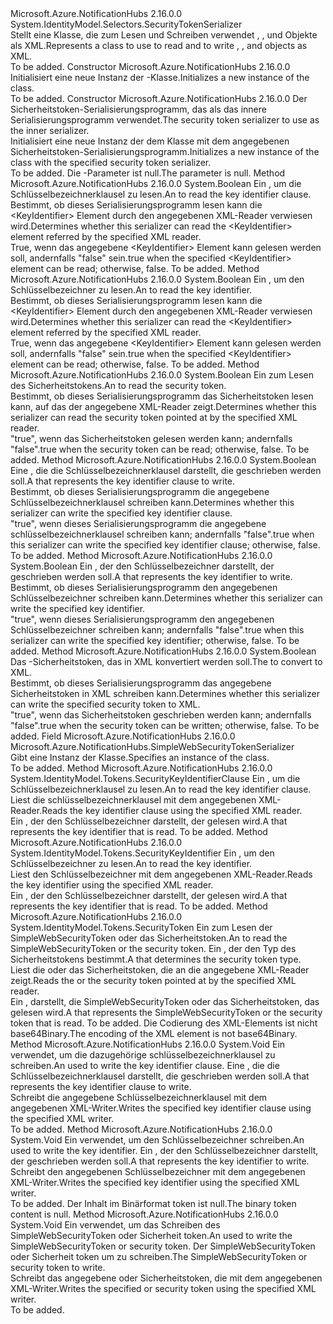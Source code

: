 <Type Name="SimpleWebSecurityTokenSerializer" FullName="Microsoft.Azure.NotificationHubs.SimpleWebSecurityTokenSerializer">
  <TypeSignature Language="C#" Value="public class SimpleWebSecurityTokenSerializer : System.IdentityModel.Selectors.SecurityTokenSerializer" />
  <TypeSignature Language="ILAsm" Value=".class public auto ansi beforefieldinit SimpleWebSecurityTokenSerializer extends System.IdentityModel.Selectors.SecurityTokenSerializer" />
  <TypeSignature Language="DocId" Value="T:Microsoft.Azure.NotificationHubs.SimpleWebSecurityTokenSerializer" />
  <TypeSignature Language="VB.NET" Value="Public Class SimpleWebSecurityTokenSerializer&#xA;Inherits SecurityTokenSerializer" />
  <TypeSignature Language="F#" Value="type SimpleWebSecurityTokenSerializer = class&#xA;    inherit SecurityTokenSerializer" />
  <AssemblyInfo>
    <AssemblyName>Microsoft.Azure.NotificationHubs</AssemblyName>
    <AssemblyVersion>2.16.0.0</AssemblyVersion>
  </AssemblyInfo>
  <Base>
    <BaseTypeName>System.IdentityModel.Selectors.SecurityTokenSerializer</BaseTypeName>
  </Base>
  <Interfaces />
  <Docs>
    <summary><span data-ttu-id="dab09-101">Stellt eine Klasse, die zum Lesen und Schreiben verwendet <see cref="T:Microsoft.Azure.NotificationHubs.SimpleWebSecurityToken" />, <see cref="T:System.IdentityModel.Tokens.SecurityKeyIdentifierClause" />, und <see cref="T:System.IdentityModel.Tokens.SecurityKeyIdentifier" /> Objekte als XML.</span><span class="sxs-lookup"><span data-stu-id="dab09-101">Represents a class to use to read and to write <see cref="T:Microsoft.Azure.NotificationHubs.SimpleWebSecurityToken" />, <see cref="T:System.IdentityModel.Tokens.SecurityKeyIdentifierClause" />, and <see cref="T:System.IdentityModel.Tokens.SecurityKeyIdentifier" /> objects as XML.</span></span></summary>
    <remarks>To be added.</remarks>
  </Docs>
  <Members>
    <Member MemberName=".ctor">
      <MemberSignature Language="C#" Value="public SimpleWebSecurityTokenSerializer ();" />
      <MemberSignature Language="ILAsm" Value=".method public hidebysig specialname rtspecialname instance void .ctor() cil managed" />
      <MemberSignature Language="DocId" Value="M:Microsoft.Azure.NotificationHubs.SimpleWebSecurityTokenSerializer.#ctor" />
      <MemberSignature Language="VB.NET" Value="Public Sub New ()" />
      <MemberType>Constructor</MemberType>
      <AssemblyInfo>
        <AssemblyName>Microsoft.Azure.NotificationHubs</AssemblyName>
        <AssemblyVersion>2.16.0.0</AssemblyVersion>
      </AssemblyInfo>
      <Parameters />
      <Docs>
        <summary><span data-ttu-id="dab09-102">Initialisiert eine neue Instanz der <see cref="T:Microsoft.Azure.NotificationHubs.SimpleWebSecurityTokenSerializer" />-Klasse.</span><span class="sxs-lookup"><span data-stu-id="dab09-102">Initializes a new instance of the <see cref="T:Microsoft.Azure.NotificationHubs.SimpleWebSecurityTokenSerializer" /> class.</span></span></summary>
        <remarks>To be added.</remarks>
      </Docs>
    </Member>
    <Member MemberName=".ctor">
      <MemberSignature Language="C#" Value="public SimpleWebSecurityTokenSerializer (System.IdentityModel.Selectors.SecurityTokenSerializer innerSerializer);" />
      <MemberSignature Language="ILAsm" Value=".method public hidebysig specialname rtspecialname instance void .ctor(class System.IdentityModel.Selectors.SecurityTokenSerializer innerSerializer) cil managed" />
      <MemberSignature Language="DocId" Value="M:Microsoft.Azure.NotificationHubs.SimpleWebSecurityTokenSerializer.#ctor(System.IdentityModel.Selectors.SecurityTokenSerializer)" />
      <MemberSignature Language="VB.NET" Value="Public Sub New (innerSerializer As SecurityTokenSerializer)" />
      <MemberSignature Language="F#" Value="new Microsoft.Azure.NotificationHubs.SimpleWebSecurityTokenSerializer : System.IdentityModel.Selectors.SecurityTokenSerializer -&gt; Microsoft.Azure.NotificationHubs.SimpleWebSecurityTokenSerializer" Usage="new Microsoft.Azure.NotificationHubs.SimpleWebSecurityTokenSerializer innerSerializer" />
      <MemberType>Constructor</MemberType>
      <AssemblyInfo>
        <AssemblyName>Microsoft.Azure.NotificationHubs</AssemblyName>
        <AssemblyVersion>2.16.0.0</AssemblyVersion>
      </AssemblyInfo>
      <Parameters>
        <Parameter Name="innerSerializer" Type="System.IdentityModel.Selectors.SecurityTokenSerializer" />
      </Parameters>
      <Docs>
        <param name="innerSerializer"><span data-ttu-id="dab09-103">Der Sicherheitstoken-Serialisierungsprogramm, das als das innere Serialisierungsprogramm verwendet.</span><span class="sxs-lookup"><span data-stu-id="dab09-103">The security token serializer to use as the inner serializer.</span></span></param>
        <summary><span data-ttu-id="dab09-104">Initialisiert eine neue Instanz der dem <see cref="T:Microsoft.Azure.NotificationHubs.SimpleWebSecurityTokenSerializer" /> Klasse mit dem angegebenen Sicherheitstoken-Serialisierungsprogramm.</span><span class="sxs-lookup"><span data-stu-id="dab09-104">Initializes a new instance of the <see cref="T:Microsoft.Azure.NotificationHubs.SimpleWebSecurityTokenSerializer" /> class with the specified security token serializer.</span></span></summary>
        <remarks>To be added.</remarks>
        <exception cref="T:System.ArgumentNullException"><span data-ttu-id="dab09-105">Die <paramref name="innerSerializer" /> -Parameter ist null.</span><span class="sxs-lookup"><span data-stu-id="dab09-105">The <paramref name="innerSerializer" /> parameter is null.</span></span></exception>
      </Docs>
    </Member>
    <Member MemberName="CanReadKeyIdentifierClauseCore">
      <MemberSignature Language="C#" Value="protected override bool CanReadKeyIdentifierClauseCore (System.Xml.XmlReader reader);" />
      <MemberSignature Language="ILAsm" Value=".method familyhidebysig virtual instance bool CanReadKeyIdentifierClauseCore(class System.Xml.XmlReader reader) cil managed" />
      <MemberSignature Language="DocId" Value="M:Microsoft.Azure.NotificationHubs.SimpleWebSecurityTokenSerializer.CanReadKeyIdentifierClauseCore(System.Xml.XmlReader)" />
      <MemberSignature Language="VB.NET" Value="Protected Overrides Function CanReadKeyIdentifierClauseCore (reader As XmlReader) As Boolean" />
      <MemberSignature Language="F#" Value="override this.CanReadKeyIdentifierClauseCore : System.Xml.XmlReader -&gt; bool" Usage="simpleWebSecurityTokenSerializer.CanReadKeyIdentifierClauseCore reader" />
      <MemberType>Method</MemberType>
      <AssemblyInfo>
        <AssemblyName>Microsoft.Azure.NotificationHubs</AssemblyName>
        <AssemblyVersion>2.16.0.0</AssemblyVersion>
      </AssemblyInfo>
      <ReturnValue>
        <ReturnType>System.Boolean</ReturnType>
      </ReturnValue>
      <Parameters>
        <Parameter Name="reader" Type="System.Xml.XmlReader" />
      </Parameters>
      <Docs>
        <param name="reader"><span data-ttu-id="dab09-106">Ein <see cref="T:System.Xml.XmlReader" />, um die Schlüsselbezeichnerklausel zu lesen.</span><span class="sxs-lookup"><span data-stu-id="dab09-106">An <see cref="T:System.Xml.XmlReader" /> to read the key identifier clause.</span></span></param>
        <summary><span data-ttu-id="dab09-107">Bestimmt, ob dieses Serialisierungsprogramm lesen kann die &lt;KeyIdentifier&gt; Element durch den angegebenen XML-Reader verwiesen wird.</span><span class="sxs-lookup"><span data-stu-id="dab09-107">Determines whether this serializer can read the &lt;KeyIdentifier&gt; element referred  by the specified XML reader.</span></span></summary>
        <returns><span data-ttu-id="dab09-108">True, wenn das angegebene &lt;KeyIdentifier&gt; Element kann gelesen werden soll, andernfalls "false" sein.</span><span class="sxs-lookup"><span data-stu-id="dab09-108">true when the specified &lt;KeyIdentifier&gt; element can be read; otherwise, false.</span></span></returns>
        <remarks>To be added.</remarks>
      </Docs>
    </Member>
    <Member MemberName="CanReadKeyIdentifierCore">
      <MemberSignature Language="C#" Value="protected override bool CanReadKeyIdentifierCore (System.Xml.XmlReader reader);" />
      <MemberSignature Language="ILAsm" Value=".method familyhidebysig virtual instance bool CanReadKeyIdentifierCore(class System.Xml.XmlReader reader) cil managed" />
      <MemberSignature Language="DocId" Value="M:Microsoft.Azure.NotificationHubs.SimpleWebSecurityTokenSerializer.CanReadKeyIdentifierCore(System.Xml.XmlReader)" />
      <MemberSignature Language="VB.NET" Value="Protected Overrides Function CanReadKeyIdentifierCore (reader As XmlReader) As Boolean" />
      <MemberSignature Language="F#" Value="override this.CanReadKeyIdentifierCore : System.Xml.XmlReader -&gt; bool" Usage="simpleWebSecurityTokenSerializer.CanReadKeyIdentifierCore reader" />
      <MemberType>Method</MemberType>
      <AssemblyInfo>
        <AssemblyName>Microsoft.Azure.NotificationHubs</AssemblyName>
        <AssemblyVersion>2.16.0.0</AssemblyVersion>
      </AssemblyInfo>
      <ReturnValue>
        <ReturnType>System.Boolean</ReturnType>
      </ReturnValue>
      <Parameters>
        <Parameter Name="reader" Type="System.Xml.XmlReader" />
      </Parameters>
      <Docs>
        <param name="reader"><span data-ttu-id="dab09-109">Ein <see cref="T:System.Xml.XmlReader" />, um den Schlüsselbezeichner zu lesen.</span><span class="sxs-lookup"><span data-stu-id="dab09-109">An <see cref="T:System.Xml.XmlReader" /> to read the key identifier.</span></span></param>
        <summary><span data-ttu-id="dab09-110">Bestimmt, ob dieses Serialisierungsprogramm lesen kann die &lt;KeyIdentifier&gt; Element durch den angegebenen XML-Reader verwiesen wird.</span><span class="sxs-lookup"><span data-stu-id="dab09-110">Determines whether this serializer can read the &lt;KeyIdentifier&gt; element referred  by the specified XML reader.</span></span></summary>
        <returns><span data-ttu-id="dab09-111">True, wenn das angegebene &lt;KeyIdentifier&gt; Element kann gelesen werden soll, andernfalls "false" sein.</span><span class="sxs-lookup"><span data-stu-id="dab09-111">true when the specified &lt;KeyIdentifier&gt; element can be read; otherwise, false.</span></span></returns>
        <remarks>To be added.</remarks>
      </Docs>
    </Member>
    <Member MemberName="CanReadTokenCore">
      <MemberSignature Language="C#" Value="protected override bool CanReadTokenCore (System.Xml.XmlReader reader);" />
      <MemberSignature Language="ILAsm" Value=".method familyhidebysig virtual instance bool CanReadTokenCore(class System.Xml.XmlReader reader) cil managed" />
      <MemberSignature Language="DocId" Value="M:Microsoft.Azure.NotificationHubs.SimpleWebSecurityTokenSerializer.CanReadTokenCore(System.Xml.XmlReader)" />
      <MemberSignature Language="VB.NET" Value="Protected Overrides Function CanReadTokenCore (reader As XmlReader) As Boolean" />
      <MemberSignature Language="F#" Value="override this.CanReadTokenCore : System.Xml.XmlReader -&gt; bool" Usage="simpleWebSecurityTokenSerializer.CanReadTokenCore reader" />
      <MemberType>Method</MemberType>
      <AssemblyInfo>
        <AssemblyName>Microsoft.Azure.NotificationHubs</AssemblyName>
        <AssemblyVersion>2.16.0.0</AssemblyVersion>
      </AssemblyInfo>
      <ReturnValue>
        <ReturnType>System.Boolean</ReturnType>
      </ReturnValue>
      <Parameters>
        <Parameter Name="reader" Type="System.Xml.XmlReader" />
      </Parameters>
      <Docs>
        <param name="reader"><span data-ttu-id="dab09-112">Ein <see cref="T:System.Xml.XmlReader" /> zum Lesen des Sicherheitstokens.</span><span class="sxs-lookup"><span data-stu-id="dab09-112">An <see cref="T:System.Xml.XmlReader" /> to read the security token.</span></span></param>
        <summary><span data-ttu-id="dab09-113">Bestimmt, ob dieses Serialisierungsprogramm das Sicherheitstoken lesen kann, auf das der angegebene XML-Reader zeigt.</span><span class="sxs-lookup"><span data-stu-id="dab09-113">Determines whether this serializer can read the security token pointed at by the specified XML reader.</span></span></summary>
        <returns><span data-ttu-id="dab09-114">"true", wenn das Sicherheitstoken gelesen werden kann; andernfalls "false".</span><span class="sxs-lookup"><span data-stu-id="dab09-114">true when the security token can be read; otherwise, false.</span></span></returns>
        <remarks>To be added.</remarks>
      </Docs>
    </Member>
    <Member MemberName="CanWriteKeyIdentifierClauseCore">
      <MemberSignature Language="C#" Value="protected override bool CanWriteKeyIdentifierClauseCore (System.IdentityModel.Tokens.SecurityKeyIdentifierClause keyIdentifierClause);" />
      <MemberSignature Language="ILAsm" Value=".method familyhidebysig virtual instance bool CanWriteKeyIdentifierClauseCore(class System.IdentityModel.Tokens.SecurityKeyIdentifierClause keyIdentifierClause) cil managed" />
      <MemberSignature Language="DocId" Value="M:Microsoft.Azure.NotificationHubs.SimpleWebSecurityTokenSerializer.CanWriteKeyIdentifierClauseCore(System.IdentityModel.Tokens.SecurityKeyIdentifierClause)" />
      <MemberSignature Language="VB.NET" Value="Protected Overrides Function CanWriteKeyIdentifierClauseCore (keyIdentifierClause As SecurityKeyIdentifierClause) As Boolean" />
      <MemberSignature Language="F#" Value="override this.CanWriteKeyIdentifierClauseCore : System.IdentityModel.Tokens.SecurityKeyIdentifierClause -&gt; bool" Usage="simpleWebSecurityTokenSerializer.CanWriteKeyIdentifierClauseCore keyIdentifierClause" />
      <MemberType>Method</MemberType>
      <AssemblyInfo>
        <AssemblyName>Microsoft.Azure.NotificationHubs</AssemblyName>
        <AssemblyVersion>2.16.0.0</AssemblyVersion>
      </AssemblyInfo>
      <ReturnValue>
        <ReturnType>System.Boolean</ReturnType>
      </ReturnValue>
      <Parameters>
        <Parameter Name="keyIdentifierClause" Type="System.IdentityModel.Tokens.SecurityKeyIdentifierClause" />
      </Parameters>
      <Docs>
        <param name="keyIdentifierClause"><span data-ttu-id="dab09-115">Eine <see cref="T:System.IdentityModel.Tokens.SecurityKeyIdentifierClause" />, die die Schlüsselbezeichnerklausel darstellt, die geschrieben werden soll.</span><span class="sxs-lookup"><span data-stu-id="dab09-115">A <see cref="T:System.IdentityModel.Tokens.SecurityKeyIdentifierClause" /> that represents the key identifier clause to write.</span></span></param>
        <summary><span data-ttu-id="dab09-116">Bestimmt, ob dieses Serialisierungsprogramm die angegebene Schlüsselbezeichnerklausel schreiben kann.</span><span class="sxs-lookup"><span data-stu-id="dab09-116">Determines whether this serializer can write the specified key identifier clause.</span></span></summary>
        <returns><span data-ttu-id="dab09-117">"true", wenn dieses Serialisierungsprogramm die angegebene schlüsselbezeichnerklausel schreiben kann; andernfalls "false".</span><span class="sxs-lookup"><span data-stu-id="dab09-117">true when this serializer can write the specified key identifier clause; otherwise, false.</span></span></returns>
        <remarks>To be added.</remarks>
      </Docs>
    </Member>
    <Member MemberName="CanWriteKeyIdentifierCore">
      <MemberSignature Language="C#" Value="protected override bool CanWriteKeyIdentifierCore (System.IdentityModel.Tokens.SecurityKeyIdentifier keyIdentifier);" />
      <MemberSignature Language="ILAsm" Value=".method familyhidebysig virtual instance bool CanWriteKeyIdentifierCore(class System.IdentityModel.Tokens.SecurityKeyIdentifier keyIdentifier) cil managed" />
      <MemberSignature Language="DocId" Value="M:Microsoft.Azure.NotificationHubs.SimpleWebSecurityTokenSerializer.CanWriteKeyIdentifierCore(System.IdentityModel.Tokens.SecurityKeyIdentifier)" />
      <MemberSignature Language="VB.NET" Value="Protected Overrides Function CanWriteKeyIdentifierCore (keyIdentifier As SecurityKeyIdentifier) As Boolean" />
      <MemberSignature Language="F#" Value="override this.CanWriteKeyIdentifierCore : System.IdentityModel.Tokens.SecurityKeyIdentifier -&gt; bool" Usage="simpleWebSecurityTokenSerializer.CanWriteKeyIdentifierCore keyIdentifier" />
      <MemberType>Method</MemberType>
      <AssemblyInfo>
        <AssemblyName>Microsoft.Azure.NotificationHubs</AssemblyName>
        <AssemblyVersion>2.16.0.0</AssemblyVersion>
      </AssemblyInfo>
      <ReturnValue>
        <ReturnType>System.Boolean</ReturnType>
      </ReturnValue>
      <Parameters>
        <Parameter Name="keyIdentifier" Type="System.IdentityModel.Tokens.SecurityKeyIdentifier" />
      </Parameters>
      <Docs>
        <param name="keyIdentifier"><span data-ttu-id="dab09-118">Ein <see cref="T:System.IdentityModel.Tokens.SecurityKeyIdentifier" />, der den Schlüsselbezeichner darstellt, der geschrieben werden soll.</span><span class="sxs-lookup"><span data-stu-id="dab09-118">A <see cref="T:System.IdentityModel.Tokens.SecurityKeyIdentifier" /> that represents the key identifier to write.</span></span></param>
        <summary><span data-ttu-id="dab09-119">Bestimmt, ob dieses Serialisierungsprogramm den angegebenen Schlüsselbezeichner schreiben kann.</span><span class="sxs-lookup"><span data-stu-id="dab09-119">Determines whether this serializer can write the specified key identifier.</span></span></summary>
        <returns><span data-ttu-id="dab09-120">"true", wenn dieses Serialisierungsprogramm den angegebenen Schlüsselbezeichner schreiben kann; andernfalls "false".</span><span class="sxs-lookup"><span data-stu-id="dab09-120">true when this serializer can write the specified key identifier; otherwise, false.</span></span></returns>
        <remarks>To be added.</remarks>
      </Docs>
    </Member>
    <Member MemberName="CanWriteTokenCore">
      <MemberSignature Language="C#" Value="protected override bool CanWriteTokenCore (System.IdentityModel.Tokens.SecurityToken token);" />
      <MemberSignature Language="ILAsm" Value=".method familyhidebysig virtual instance bool CanWriteTokenCore(class System.IdentityModel.Tokens.SecurityToken token) cil managed" />
      <MemberSignature Language="DocId" Value="M:Microsoft.Azure.NotificationHubs.SimpleWebSecurityTokenSerializer.CanWriteTokenCore(System.IdentityModel.Tokens.SecurityToken)" />
      <MemberSignature Language="VB.NET" Value="Protected Overrides Function CanWriteTokenCore (token As SecurityToken) As Boolean" />
      <MemberSignature Language="F#" Value="override this.CanWriteTokenCore : System.IdentityModel.Tokens.SecurityToken -&gt; bool" Usage="simpleWebSecurityTokenSerializer.CanWriteTokenCore token" />
      <MemberType>Method</MemberType>
      <AssemblyInfo>
        <AssemblyName>Microsoft.Azure.NotificationHubs</AssemblyName>
        <AssemblyVersion>2.16.0.0</AssemblyVersion>
      </AssemblyInfo>
      <ReturnValue>
        <ReturnType>System.Boolean</ReturnType>
      </ReturnValue>
      <Parameters>
        <Parameter Name="token" Type="System.IdentityModel.Tokens.SecurityToken" />
      </Parameters>
      <Docs>
        <param name="token"><span data-ttu-id="dab09-121">Das <see cref="T:System.IdentityModel.Tokens.SecurityToken" />-Sicherheitstoken, das in XML konvertiert werden soll.</span><span class="sxs-lookup"><span data-stu-id="dab09-121">The <see cref="T:System.IdentityModel.Tokens.SecurityToken" /> to convert to XML.</span></span></param>
        <summary><span data-ttu-id="dab09-122">Bestimmt, ob dieses Serialisierungsprogramm das angegebene Sicherheitstoken in XML schreiben kann.</span><span class="sxs-lookup"><span data-stu-id="dab09-122">Determines whether this serializer can write the specified security token to XML.</span></span></summary>
        <returns><span data-ttu-id="dab09-123">"true", wenn das Sicherheitstoken geschrieben werden kann; andernfalls "false".</span><span class="sxs-lookup"><span data-stu-id="dab09-123">true when the security token can be written; otherwise, false.</span></span></returns>
        <remarks>To be added.</remarks>
      </Docs>
    </Member>
    <Member MemberName="DefaultInstance">
      <MemberSignature Language="C#" Value="public static readonly Microsoft.Azure.NotificationHubs.SimpleWebSecurityTokenSerializer DefaultInstance;" />
      <MemberSignature Language="ILAsm" Value=".field public static initonly class Microsoft.Azure.NotificationHubs.SimpleWebSecurityTokenSerializer DefaultInstance" />
      <MemberSignature Language="DocId" Value="F:Microsoft.Azure.NotificationHubs.SimpleWebSecurityTokenSerializer.DefaultInstance" />
      <MemberSignature Language="VB.NET" Value="Public Shared ReadOnly DefaultInstance As SimpleWebSecurityTokenSerializer " />
      <MemberSignature Language="F#" Value=" staticval mutable DefaultInstance : Microsoft.Azure.NotificationHubs.SimpleWebSecurityTokenSerializer" Usage="Microsoft.Azure.NotificationHubs.SimpleWebSecurityTokenSerializer.DefaultInstance" />
      <MemberType>Field</MemberType>
      <AssemblyInfo>
        <AssemblyName>Microsoft.Azure.NotificationHubs</AssemblyName>
        <AssemblyVersion>2.16.0.0</AssemblyVersion>
      </AssemblyInfo>
      <ReturnValue>
        <ReturnType>Microsoft.Azure.NotificationHubs.SimpleWebSecurityTokenSerializer</ReturnType>
      </ReturnValue>
      <Docs>
        <summary><span data-ttu-id="dab09-124">Gibt eine Instanz der <see cref="T:Microsoft.Azure.NotificationHubs.SimpleWebSecurityTokenSerializer" /> Klasse.</span><span class="sxs-lookup"><span data-stu-id="dab09-124">Specifies an instance of the <see cref="T:Microsoft.Azure.NotificationHubs.SimpleWebSecurityTokenSerializer" /> class.</span></span></summary>
        <remarks>To be added.</remarks>
      </Docs>
    </Member>
    <Member MemberName="ReadKeyIdentifierClauseCore">
      <MemberSignature Language="C#" Value="protected override System.IdentityModel.Tokens.SecurityKeyIdentifierClause ReadKeyIdentifierClauseCore (System.Xml.XmlReader reader);" />
      <MemberSignature Language="ILAsm" Value=".method familyhidebysig virtual instance class System.IdentityModel.Tokens.SecurityKeyIdentifierClause ReadKeyIdentifierClauseCore(class System.Xml.XmlReader reader) cil managed" />
      <MemberSignature Language="DocId" Value="M:Microsoft.Azure.NotificationHubs.SimpleWebSecurityTokenSerializer.ReadKeyIdentifierClauseCore(System.Xml.XmlReader)" />
      <MemberSignature Language="VB.NET" Value="Protected Overrides Function ReadKeyIdentifierClauseCore (reader As XmlReader) As SecurityKeyIdentifierClause" />
      <MemberSignature Language="F#" Value="override this.ReadKeyIdentifierClauseCore : System.Xml.XmlReader -&gt; System.IdentityModel.Tokens.SecurityKeyIdentifierClause" Usage="simpleWebSecurityTokenSerializer.ReadKeyIdentifierClauseCore reader" />
      <MemberType>Method</MemberType>
      <AssemblyInfo>
        <AssemblyName>Microsoft.Azure.NotificationHubs</AssemblyName>
        <AssemblyVersion>2.16.0.0</AssemblyVersion>
      </AssemblyInfo>
      <ReturnValue>
        <ReturnType>System.IdentityModel.Tokens.SecurityKeyIdentifierClause</ReturnType>
      </ReturnValue>
      <Parameters>
        <Parameter Name="reader" Type="System.Xml.XmlReader" />
      </Parameters>
      <Docs>
        <param name="reader"><span data-ttu-id="dab09-125">Ein <see cref="T:System.Xml.XmlReader" />, um die Schlüsselbezeichnerklausel zu lesen.</span><span class="sxs-lookup"><span data-stu-id="dab09-125">An <see cref="T:System.Xml.XmlReader" /> to read the key identifier clause.</span></span></param>
        <summary><span data-ttu-id="dab09-126">Liest die schlüsselbezeichnerklausel mit dem angegebenen XML-Reader.</span><span class="sxs-lookup"><span data-stu-id="dab09-126">Reads the key identifier clause using the specified XML reader.</span></span></summary>
        <returns><span data-ttu-id="dab09-127">Ein <see cref="T:System.IdentityModel.Tokens.SecurityKeyIdentifierClause" />, der den Schlüsselbezeichner darstellt, der gelesen wird.</span><span class="sxs-lookup"><span data-stu-id="dab09-127">A <see cref="T:System.IdentityModel.Tokens.SecurityKeyIdentifierClause" /> that represents the key identifier that is read.</span></span></returns>
        <remarks>To be added.</remarks>
      </Docs>
    </Member>
    <Member MemberName="ReadKeyIdentifierCore">
      <MemberSignature Language="C#" Value="protected override System.IdentityModel.Tokens.SecurityKeyIdentifier ReadKeyIdentifierCore (System.Xml.XmlReader reader);" />
      <MemberSignature Language="ILAsm" Value=".method familyhidebysig virtual instance class System.IdentityModel.Tokens.SecurityKeyIdentifier ReadKeyIdentifierCore(class System.Xml.XmlReader reader) cil managed" />
      <MemberSignature Language="DocId" Value="M:Microsoft.Azure.NotificationHubs.SimpleWebSecurityTokenSerializer.ReadKeyIdentifierCore(System.Xml.XmlReader)" />
      <MemberSignature Language="VB.NET" Value="Protected Overrides Function ReadKeyIdentifierCore (reader As XmlReader) As SecurityKeyIdentifier" />
      <MemberSignature Language="F#" Value="override this.ReadKeyIdentifierCore : System.Xml.XmlReader -&gt; System.IdentityModel.Tokens.SecurityKeyIdentifier" Usage="simpleWebSecurityTokenSerializer.ReadKeyIdentifierCore reader" />
      <MemberType>Method</MemberType>
      <AssemblyInfo>
        <AssemblyName>Microsoft.Azure.NotificationHubs</AssemblyName>
        <AssemblyVersion>2.16.0.0</AssemblyVersion>
      </AssemblyInfo>
      <ReturnValue>
        <ReturnType>System.IdentityModel.Tokens.SecurityKeyIdentifier</ReturnType>
      </ReturnValue>
      <Parameters>
        <Parameter Name="reader" Type="System.Xml.XmlReader" />
      </Parameters>
      <Docs>
        <param name="reader"><span data-ttu-id="dab09-128">Ein <see cref="T:System.Xml.XmlReader" />, um den Schlüsselbezeichner zu lesen.</span><span class="sxs-lookup"><span data-stu-id="dab09-128">An <see cref="T:System.Xml.XmlReader" /> to read the key identifier.</span></span></param>
        <summary><span data-ttu-id="dab09-129">Liest den Schlüsselbezeichner mit dem angegebenen XML-Reader.</span><span class="sxs-lookup"><span data-stu-id="dab09-129">Reads the key identifier using the specified XML reader.</span></span></summary>
        <returns><span data-ttu-id="dab09-130">Ein <see cref="T:System.IdentityModel.Tokens.SecurityKeyIdentifier" />, der den Schlüsselbezeichner darstellt, der gelesen wird.</span><span class="sxs-lookup"><span data-stu-id="dab09-130">A <see cref="T:System.IdentityModel.Tokens.SecurityKeyIdentifier" /> that represents the key identifier that is read.</span></span></returns>
        <remarks>To be added.</remarks>
      </Docs>
    </Member>
    <Member MemberName="ReadTokenCore">
      <MemberSignature Language="C#" Value="protected override System.IdentityModel.Tokens.SecurityToken ReadTokenCore (System.Xml.XmlReader reader, System.IdentityModel.Selectors.SecurityTokenResolver tokenResolver);" />
      <MemberSignature Language="ILAsm" Value=".method familyhidebysig virtual instance class System.IdentityModel.Tokens.SecurityToken ReadTokenCore(class System.Xml.XmlReader reader, class System.IdentityModel.Selectors.SecurityTokenResolver tokenResolver) cil managed" />
      <MemberSignature Language="DocId" Value="M:Microsoft.Azure.NotificationHubs.SimpleWebSecurityTokenSerializer.ReadTokenCore(System.Xml.XmlReader,System.IdentityModel.Selectors.SecurityTokenResolver)" />
      <MemberSignature Language="VB.NET" Value="Protected Overrides Function ReadTokenCore (reader As XmlReader, tokenResolver As SecurityTokenResolver) As SecurityToken" />
      <MemberSignature Language="F#" Value="override this.ReadTokenCore : System.Xml.XmlReader * System.IdentityModel.Selectors.SecurityTokenResolver -&gt; System.IdentityModel.Tokens.SecurityToken" Usage="simpleWebSecurityTokenSerializer.ReadTokenCore (reader, tokenResolver)" />
      <MemberType>Method</MemberType>
      <AssemblyInfo>
        <AssemblyName>Microsoft.Azure.NotificationHubs</AssemblyName>
        <AssemblyVersion>2.16.0.0</AssemblyVersion>
      </AssemblyInfo>
      <ReturnValue>
        <ReturnType>System.IdentityModel.Tokens.SecurityToken</ReturnType>
      </ReturnValue>
      <Parameters>
        <Parameter Name="reader" Type="System.Xml.XmlReader" />
        <Parameter Name="tokenResolver" Type="System.IdentityModel.Selectors.SecurityTokenResolver" />
      </Parameters>
      <Docs>
        <param name="reader"><span data-ttu-id="dab09-131">Ein <see cref="T:System.Xml.XmlReader" /> zum Lesen der SimpleWebSecurityToken oder das Sicherheitstoken.</span><span class="sxs-lookup"><span data-stu-id="dab09-131">An <see cref="T:System.Xml.XmlReader" /> to read the SimpleWebSecurityToken or the security token.</span></span></param>
        <param name="tokenResolver"><span data-ttu-id="dab09-132">Ein <see cref="T:System.IdentityModel.Selectors.SecurityTokenResolver" />, der den Typ des Sicherheitstokens bestimmt.</span><span class="sxs-lookup"><span data-stu-id="dab09-132">A <see cref="T:System.IdentityModel.Selectors.SecurityTokenResolver" /> that determines the security token type.</span></span></param>
        <summary><span data-ttu-id="dab09-133">Liest die <see cref="T:Microsoft.Azure.NotificationHubs.SimpleWebSecurityToken" /> oder das Sicherheitstoken, die an die angegebene XML-Reader zeigt.</span><span class="sxs-lookup"><span data-stu-id="dab09-133">Reads the <see cref="T:Microsoft.Azure.NotificationHubs.SimpleWebSecurityToken" /> or the security token pointed at by the specified XML reader.</span></span></summary>
        <returns><span data-ttu-id="dab09-134">Ein <see cref="T:System.IdentityModel.Tokens.SecurityToken" /> , darstellt, die SimpleWebSecurityToken oder das Sicherheitstoken, das gelesen wird.</span><span class="sxs-lookup"><span data-stu-id="dab09-134">A <see cref="T:System.IdentityModel.Tokens.SecurityToken" /> that represents the SimpleWebSecurityToken or the security token that is read.</span></span></returns>
        <remarks>To be added.</remarks>
        <exception cref="T:System.NotSupportedException"><span data-ttu-id="dab09-135">Die Codierung des XML-Elements ist nicht base64Binary.</span><span class="sxs-lookup"><span data-stu-id="dab09-135">The encoding of the XML element is not base64Binary.</span></span></exception>
      </Docs>
    </Member>
    <Member MemberName="WriteKeyIdentifierClauseCore">
      <MemberSignature Language="C#" Value="protected override void WriteKeyIdentifierClauseCore (System.Xml.XmlWriter writer, System.IdentityModel.Tokens.SecurityKeyIdentifierClause keyIdentifierClause);" />
      <MemberSignature Language="ILAsm" Value=".method familyhidebysig virtual instance void WriteKeyIdentifierClauseCore(class System.Xml.XmlWriter writer, class System.IdentityModel.Tokens.SecurityKeyIdentifierClause keyIdentifierClause) cil managed" />
      <MemberSignature Language="DocId" Value="M:Microsoft.Azure.NotificationHubs.SimpleWebSecurityTokenSerializer.WriteKeyIdentifierClauseCore(System.Xml.XmlWriter,System.IdentityModel.Tokens.SecurityKeyIdentifierClause)" />
      <MemberSignature Language="VB.NET" Value="Protected Overrides Sub WriteKeyIdentifierClauseCore (writer As XmlWriter, keyIdentifierClause As SecurityKeyIdentifierClause)" />
      <MemberSignature Language="F#" Value="override this.WriteKeyIdentifierClauseCore : System.Xml.XmlWriter * System.IdentityModel.Tokens.SecurityKeyIdentifierClause -&gt; unit" Usage="simpleWebSecurityTokenSerializer.WriteKeyIdentifierClauseCore (writer, keyIdentifierClause)" />
      <MemberType>Method</MemberType>
      <AssemblyInfo>
        <AssemblyName>Microsoft.Azure.NotificationHubs</AssemblyName>
        <AssemblyVersion>2.16.0.0</AssemblyVersion>
      </AssemblyInfo>
      <ReturnValue>
        <ReturnType>System.Void</ReturnType>
      </ReturnValue>
      <Parameters>
        <Parameter Name="writer" Type="System.Xml.XmlWriter" />
        <Parameter Name="keyIdentifierClause" Type="System.IdentityModel.Tokens.SecurityKeyIdentifierClause" />
      </Parameters>
      <Docs>
        <param name="writer"><span data-ttu-id="dab09-136">Ein <see cref="T:System.Xml.XmlWriter" /> verwendet, um die dazugehörige schlüsselbezeichnerklausel zu schreiben.</span><span class="sxs-lookup"><span data-stu-id="dab09-136">An <see cref="T:System.Xml.XmlWriter" /> used to write the key identifier clause.</span></span></param>
        <param name="keyIdentifierClause"><span data-ttu-id="dab09-137">Eine <see cref="T:System.IdentityModel.Tokens.SecurityKeyIdentifierClause" />, die die Schlüsselbezeichnerklausel darstellt, die geschrieben werden soll.</span><span class="sxs-lookup"><span data-stu-id="dab09-137">A <see cref="T:System.IdentityModel.Tokens.SecurityKeyIdentifierClause" /> that represents the key identifier clause to write.</span></span></param>
        <summary><span data-ttu-id="dab09-138">Schreibt die angegebene Schlüsselbezeichnerklausel mit dem angegebenen XML-Writer.</span><span class="sxs-lookup"><span data-stu-id="dab09-138">Writes the specified key identifier clause using the specified XML writer.</span></span></summary>
        <remarks>To be added.</remarks>
      </Docs>
    </Member>
    <Member MemberName="WriteKeyIdentifierCore">
      <MemberSignature Language="C#" Value="protected override void WriteKeyIdentifierCore (System.Xml.XmlWriter writer, System.IdentityModel.Tokens.SecurityKeyIdentifier keyIdentifier);" />
      <MemberSignature Language="ILAsm" Value=".method familyhidebysig virtual instance void WriteKeyIdentifierCore(class System.Xml.XmlWriter writer, class System.IdentityModel.Tokens.SecurityKeyIdentifier keyIdentifier) cil managed" />
      <MemberSignature Language="DocId" Value="M:Microsoft.Azure.NotificationHubs.SimpleWebSecurityTokenSerializer.WriteKeyIdentifierCore(System.Xml.XmlWriter,System.IdentityModel.Tokens.SecurityKeyIdentifier)" />
      <MemberSignature Language="VB.NET" Value="Protected Overrides Sub WriteKeyIdentifierCore (writer As XmlWriter, keyIdentifier As SecurityKeyIdentifier)" />
      <MemberSignature Language="F#" Value="override this.WriteKeyIdentifierCore : System.Xml.XmlWriter * System.IdentityModel.Tokens.SecurityKeyIdentifier -&gt; unit" Usage="simpleWebSecurityTokenSerializer.WriteKeyIdentifierCore (writer, keyIdentifier)" />
      <MemberType>Method</MemberType>
      <AssemblyInfo>
        <AssemblyName>Microsoft.Azure.NotificationHubs</AssemblyName>
        <AssemblyVersion>2.16.0.0</AssemblyVersion>
      </AssemblyInfo>
      <ReturnValue>
        <ReturnType>System.Void</ReturnType>
      </ReturnValue>
      <Parameters>
        <Parameter Name="writer" Type="System.Xml.XmlWriter" />
        <Parameter Name="keyIdentifier" Type="System.IdentityModel.Tokens.SecurityKeyIdentifier" />
      </Parameters>
      <Docs>
        <param name="writer"><span data-ttu-id="dab09-139">Ein <see cref="T:System.Xml.XmlWriter" /> verwendet, um den Schlüsselbezeichner schreiben.</span><span class="sxs-lookup"><span data-stu-id="dab09-139">An <see cref="T:System.Xml.XmlWriter" /> used to write the key identifier.</span></span></param>
        <param name="keyIdentifier"><span data-ttu-id="dab09-140">Ein <see cref="T:System.IdentityModel.Tokens.SecurityKeyIdentifier" />, der den Schlüsselbezeichner darstellt, der geschrieben werden soll.</span><span class="sxs-lookup"><span data-stu-id="dab09-140">A <see cref="T:System.IdentityModel.Tokens.SecurityKeyIdentifier" /> that represents the key identifier to write.</span></span></param>
        <summary><span data-ttu-id="dab09-141">Schreibt den angegebenen Schlüsselbezeichner mit dem angegebenen XML-Writer.</span><span class="sxs-lookup"><span data-stu-id="dab09-141">Writes the specified key identifier using the specified XML writer.</span></span></summary>
        <remarks>To be added.</remarks>
        <exception cref="T:System.InvalidOperationException"><span data-ttu-id="dab09-142">Der Inhalt im Binärformat token ist null.</span><span class="sxs-lookup"><span data-stu-id="dab09-142">The binary token content is null.</span></span></exception>
      </Docs>
    </Member>
    <Member MemberName="WriteTokenCore">
      <MemberSignature Language="C#" Value="protected override void WriteTokenCore (System.Xml.XmlWriter writer, System.IdentityModel.Tokens.SecurityToken token);" />
      <MemberSignature Language="ILAsm" Value=".method familyhidebysig virtual instance void WriteTokenCore(class System.Xml.XmlWriter writer, class System.IdentityModel.Tokens.SecurityToken token) cil managed" />
      <MemberSignature Language="DocId" Value="M:Microsoft.Azure.NotificationHubs.SimpleWebSecurityTokenSerializer.WriteTokenCore(System.Xml.XmlWriter,System.IdentityModel.Tokens.SecurityToken)" />
      <MemberSignature Language="VB.NET" Value="Protected Overrides Sub WriteTokenCore (writer As XmlWriter, token As SecurityToken)" />
      <MemberSignature Language="F#" Value="override this.WriteTokenCore : System.Xml.XmlWriter * System.IdentityModel.Tokens.SecurityToken -&gt; unit" Usage="simpleWebSecurityTokenSerializer.WriteTokenCore (writer, token)" />
      <MemberType>Method</MemberType>
      <AssemblyInfo>
        <AssemblyName>Microsoft.Azure.NotificationHubs</AssemblyName>
        <AssemblyVersion>2.16.0.0</AssemblyVersion>
      </AssemblyInfo>
      <ReturnValue>
        <ReturnType>System.Void</ReturnType>
      </ReturnValue>
      <Parameters>
        <Parameter Name="writer" Type="System.Xml.XmlWriter" />
        <Parameter Name="token" Type="System.IdentityModel.Tokens.SecurityToken" />
      </Parameters>
      <Docs>
        <param name="writer"><span data-ttu-id="dab09-143">Ein <see cref="T:System.Xml.XmlWriter" /> verwendet, um das Schreiben des SimpleWebSecurityToken oder Sicherheit token.</span><span class="sxs-lookup"><span data-stu-id="dab09-143">An <see cref="T:System.Xml.XmlWriter" /> used to write the SimpleWebSecurityToken or security token.</span></span></param>
        <param name="token"><span data-ttu-id="dab09-144">Der SimpleWebSecurityToken oder Sicherheit token um zu schreiben.</span><span class="sxs-lookup"><span data-stu-id="dab09-144">The SimpleWebSecurityToken or security token to write.</span></span></param>
        <summary><span data-ttu-id="dab09-145">Schreibt das angegebene <see cref="T:Microsoft.Azure.NotificationHubs.SimpleWebSecurityToken" /> oder Sicherheitstoken, die mit dem angegebenen XML-Writer.</span><span class="sxs-lookup"><span data-stu-id="dab09-145">Writes the specified <see cref="T:Microsoft.Azure.NotificationHubs.SimpleWebSecurityToken" /> or security token using the specified XML writer.</span></span></summary>
        <remarks>To be added.</remarks>
      </Docs>
    </Member>
  </Members>
</Type>